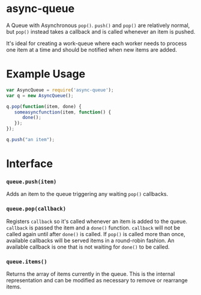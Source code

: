 async-queue
===========

A Queue with Asynchronous `pop()`.
`push()` and `pop()` are relatively normal,
but `pop()` instead takes a callback and is called whenever an item is pushed.

It's ideal for creating a work-queue where each worker needs to process one item at a time and should be notified when new items are added.

Example Usage
=============

```js
var AsyncQueue = require('async-queue');
var q = new AsyncQueue();

q.pop(function(item, done) {
   someasyncfunction(item, function() {
      done();
   });
});

q.push("an item");
```

Interface
=========
### `queue.push(item)` ###
Adds an item to the queue triggering any waiting `pop()` callbacks.

### `queue.pop(callback)` ###
Registers `callback` so it's called whenever an item is added to the queue.
`callback` is passed the item and a `done()` function.
`callback` will not be called again until after `done()` is called.
If `pop()` is called more than once,
available callbacks will be served items in a round-robin fashion.
An available callback is one that is not waiting for `done()` to be called.

### `queue.items()` ###
Returns the array of items currently in the queue.
This is the internal representation and
can be modified as necessary to remove or rearrange items.
